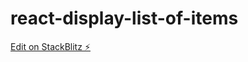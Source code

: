 # react-display-list-of-items

[Edit on StackBlitz ⚡️](https://stackblitz.com/edit/react-display-list-of-items-baz4cz)